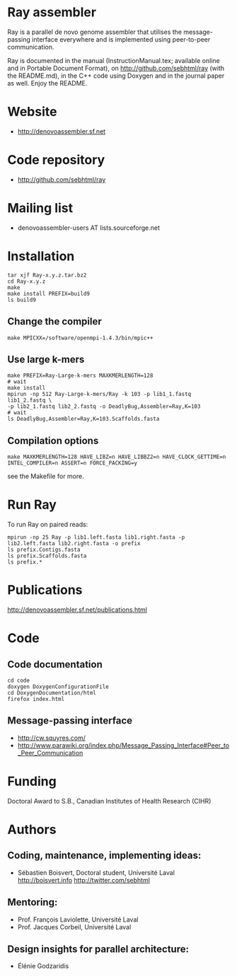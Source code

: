 # Ray assembler

Ray is a parallel de novo genome assembler that utilises the message-passing interface everywhere
and is implemented using peer-to-peer communication.

Ray is documented in the manual (InstructionManual.tex; available
online and in Portable Document Format), 
on 
http://github.com/sebhtml/ray
 (with the README.md), in the 
C++ code using Doxygen and in the journal paper as well.
Enjoy the README.



# Website

- http://denovoassembler.sf.net


# Code repository

- http://github.com/sebhtml/ray

# Mailing list

- denovoassembler-users AT lists.sourceforge.net

# Installation




	tar xjf Ray-x.y.z.tar.bz2
	cd Ray-x.y.z
	make
	make install PREFIX=build9
	ls build9


## Change the compiler

	make MPICXX=/software/openmpi-1.4.3/bin/mpic++

## Use large k-mers

	make PREFIX=Ray-Large-k-mers MAXKMERLENGTH=128
	# wait
	make install
	mpirun -np 512 Ray-Large-k-mers/Ray -k 103 -p lib1_1.fastq lib1_2.fastq \
	-p lib2_1.fastq lib2_2.fastq -o DeadlyBug,Assembler=Ray,K=103
	# wait
	ls DeadlyBug,Assembler=Ray,K=103.Scaffolds.fasta

## Compilation options

	make MAXKMERLENGTH=128 HAVE_LIBZ=n HAVE_LIBBZ2=n HAVE_CLOCK_GETTIME=n INTEL_COMPILER=n ASSERT=n FORCE_PACKING=y

see the Makefile for more.


# Run Ray

To run Ray on paired reads:

	mpirun -np 25 Ray -p lib1.left.fasta lib1.right.fasta -p lib2.left.fasta lib2.right.fasta -o prefix
	ls prefix.Contigs.fasta
	ls prefix.Scaffolds.fasta
	ls prefix.*

# Publications

http://denovoassembler.sf.net/publications.html

# Code

## Code documentation

	cd code
	doxygen DoxygenConfigurationFile
	cd DoxygenDocumentation/html
	firefox index.html


## Message-passing interface

- http://cw.squyres.com/
- http://www.parawiki.org/index.php/Message_Passing_Interface#Peer_to_Peer_Communication

# Funding

Doctoral Award to S.B., Canadian Institutes of Health Research (CIHR)

# Authors


## Coding, maintenance, implementing ideas:

- Sébastien Boisvert, Doctoral student, Université Laval
http://boisvert.info
http://twitter.com/sebhtml


## Mentoring:

- Prof. François Laviolette, Université Laval
- Prof. Jacques Corbeil, Université Laval


## Design insights for parallel architecture:

- Élénie Godzaridis

	

